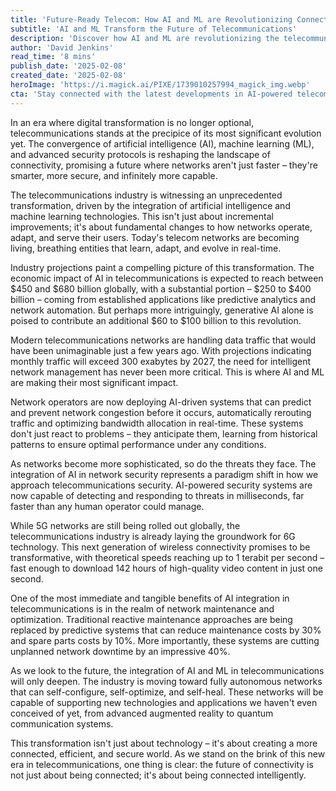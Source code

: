 ```yaml
---
title: 'Future-Ready Telecom: How AI and ML are Revolutionizing Connectivity'
subtitle: 'AI and ML Transform the Future of Telecommunications'
description: 'Discover how AI and ML are revolutionizing the telecommunications industry, leading to smarter networks, enhanced security, and unprecedented connectivity capabilities. Explore the projected economic impacts and future innovations set to reshape connectivity solutions globally.'
author: 'David Jenkins'
read_time: '8 mins'
publish_date: '2025-02-08'
created_date: '2025-02-08'
heroImage: 'https://i.magick.ai/PIXE/1739010257994_magick_img.webp'
cta: 'Stay connected with the latest developments in AI-powered telecommunications. Follow us on LinkedIn for exclusive insights, expert analysis, and breaking news about the future of connectivity.'
---
```


In an era where digital transformation is no longer optional, telecommunications stands at the precipice of its most significant evolution yet. The convergence of artificial intelligence (AI), machine learning (ML), and advanced security protocols is reshaping the landscape of connectivity, promising a future where networks aren't just faster – they're smarter, more secure, and infinitely more capable.

The telecommunications industry is witnessing an unprecedented transformation, driven by the integration of artificial intelligence and machine learning technologies. This isn't just about incremental improvements; it's about fundamental changes to how networks operate, adapt, and serve their users. Today's telecom networks are becoming living, breathing entities that learn, adapt, and evolve in real-time.

Industry projections paint a compelling picture of this transformation. The economic impact of AI in telecommunications is expected to reach between $450 and $680 billion globally, with a substantial portion – $250 to $400 billion – coming from established applications like predictive analytics and network automation. But perhaps more intriguingly, generative AI alone is poised to contribute an additional $60 to $100 billion to this revolution.

Modern telecommunications networks are handling data traffic that would have been unimaginable just a few years ago. With projections indicating monthly traffic will exceed 300 exabytes by 2027, the need for intelligent network management has never been more critical. This is where AI and ML are making their most significant impact.

Network operators are now deploying AI-driven systems that can predict and prevent network congestion before it occurs, automatically rerouting traffic and optimizing bandwidth allocation in real-time. These systems don't just react to problems – they anticipate them, learning from historical patterns to ensure optimal performance under any conditions.

As networks become more sophisticated, so do the threats they face. The integration of AI in network security represents a paradigm shift in how we approach telecommunications security. AI-powered security systems are now capable of detecting and responding to threats in milliseconds, far faster than any human operator could manage.

While 5G networks are still being rolled out globally, the telecommunications industry is already laying the groundwork for 6G technology. This next generation of wireless connectivity promises to be transformative, with theoretical speeds reaching up to 1 terabit per second – fast enough to download 142 hours of high-quality video content in just one second.

One of the most immediate and tangible benefits of AI integration in telecommunications is in the realm of network maintenance and optimization. Traditional reactive maintenance approaches are being replaced by predictive systems that can reduce maintenance costs by 30% and spare parts costs by 10%. More importantly, these systems are cutting unplanned network downtime by an impressive 40%.

As we look to the future, the integration of AI and ML in telecommunications will only deepen. The industry is moving toward fully autonomous networks that can self-configure, self-optimize, and self-heal. These networks will be capable of supporting new technologies and applications we haven't even conceived of yet, from advanced augmented reality to quantum communication systems.

This transformation isn't just about technology – it's about creating a more connected, efficient, and secure world. As we stand on the brink of this new era in telecommunications, one thing is clear: the future of connectivity is not just about being connected; it's about being connected intelligently.